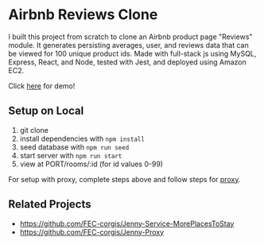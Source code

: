 # Airbnb Reviews Clone

I built this project from scratch to clone an Airbnb product page "Reviews" module. It generates persisting averages, user, and reviews data that can be viewed for 100 unique product ids. Made with full-stack js using MySQL, Express, React, and Node, tested with Jest, and deployed using Amazon EC2.

Click [here](https://drive.google.com/file/d/1mt6DU9qSAPfE5dULvrw0HqkH4PqjrBEu/view?usp=sharing) for demo!

<!-- ## Live Demo Links

  - Reviews: [link]
  - Proxy: [link] -->

## Setup on Local

1. git clone
1. install dependencies with `npm install`
1. seed database with `npm run seed`
1. start server with `npm run start`
1. view at PORT/rooms/:id (for id values 0-99)

For setup with proxy, complete steps above and follow steps for [proxy](https://github.com/FEC-corgis/Jenny-Proxy).

## Related Projects

  - https://github.com/FEC-corgis/Jenny-Service-MorePlacesToStay
  - https://github.com/FEC-corgis/Jenny-Proxy
